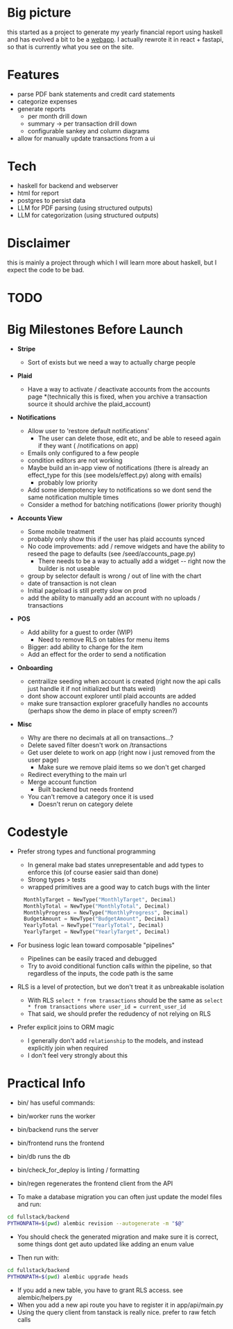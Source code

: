# Big picture

this started as a project to generate my yearly financial report using haskell
and has evolved a bit to be a [webapp](https://myfinancereport.com/).
I actually rewrote it in react + fastapi, so that is currently what you see on the site.

# Features

- parse PDF bank statements and credit card statements
- categorize expenses
- generate reports
  - per month drill down
  - summary -> per transaction drill down
  - configurable sankey and column diagrams
- allow for manually update transactions from a ui

# Tech

- haskell for backend and webserver
- html for report
- postgres to persist data
- LLM for PDF parsing (using structured outputs)
- LLM for categorization (using structured outputs)

# Disclaimer

this is mainly a project through which I will learn more about haskell, but I expect the code to be bad.


# TODO

# Big Milestones Before Launch

* **Stripe**
  * Sort of exists but we need a way to actually charge people

* **Plaid**
  * Have a way to activate / deactivate accounts from the accounts page
   *(technically this is fixed, when you archive a transaction source it should archive the plaid_account)

* **Notifications**
  * Allow user to 'restore default notifications' 
    * The user can delete those, edit etc, and be able to reseed again if they want ( /notifications on app)
  * Emails only configured to a few people
  * condition editors are not working
  * Maybe build an in-app view of notifications (there is already an effect_type for this (see models/effect.py) along with emails)
    * probably low priority
  * Add some idempotency key to notifications so we dont send the same notification multiple times
  * Consider a method for batching notifications (lower priority though)

* **Accounts View**
  * Some mobile treatment
  * probably only show this if the user has plaid accounts synced
  * No code improvements: add / remove widgets and have the ability to reseed the page to defaults (see /seed/accounts_page.py)
    * There needs to be a way to actually add a widget -- right now the builder is not useable
  * group by selector default is wrong / out of line with the chart
  * date of transaction is not clean
  * Initial pageload is still pretty slow on prod
  * add the ability to manually add an account with no uploads / transactions

* **POS**
  * Add ability for a guest to order (WIP)
    * Need to remove RLS on tables for menu items
  * Bigger: add ability to charge for the item
  * Add an effect for the order to send a notification

* **Onboarding**
  * centrailize seeding when account is created (right now the api calls just handle it if not initialized but thats weird)
  * dont show account explorer until plaid accounts are added
  * make sure transaction explorer gracefully handles no accounts (perhaps show the demo in place of empty screen?)


* **Misc**
  * Why are there no decimals at all on transactions...?
  * Delete saved filter doesn't work on /transactions
  * Get user delete to work on app (right now i just removed from the user page)
    * Make sure we remove plaid items so we don't get charged
  * Redirect everything to the main url
  * Merge account function
    * Built backend but needs frontend
  * You can't remove a category once it is used
    * Doesn't rerun on category delete


# Codestyle

* Prefer strong types and functional programming
  * In general make bad states unrepresentable and add types to enforce this (of course easier said than done)
  * Strong types > tests
  * wrapped primitives are a good way to catch bugs with the linter
  ```python
    MonthlyTarget = NewType("MonthlyTarget", Decimal)
    MonthlyTotal = NewType("MonthlyTotal", Decimal)
    MonthlyProgress = NewType("MonthlyProgress", Decimal)
    BudgetAmount = NewType("BudgetAmount", Decimal)
    YearlyTotal = NewType("YearlyTotal", Decimal)
    YearlyTarget = NewType("YearlyTarget", Decimal)
  ```


* For business logic lean toward composable "pipelines"
  * Pipelines can be easily traced and debugged 
  * Try to avoid conditional function calls within the pipeline, so that regardless of the inputs, the code path is the same

* RLS is a level of protection, but we don't treat it as unbreakable isolation
  * With RLS `select * from transactions` should be the same as `select * from transactions where user_id = current_user_id`
  * That said, we should prefer the redudency of not relying on RLS 

* Prefer explicit joins to ORM magic
  * I generally don't add `relationship` to the models, and instead explicitly join when required
  * I don't feel very strongly about this


# Practical Info

* bin/ has useful commands:

* bin/worker runs the worker
* bin/backend runs the server
* bin/frontend runs the frontend
* bin/db runs the db
* bin/check_for_deploy is linting / formatting
* bin/regen regenerates the frontend client from the API 

* To make a database migration you can often just update the model files and run:


```bash
cd fullstack/backend
PYTHONPATH=$(pwd) alembic revision --autogenerate -m "$@"
```

* You should check the generated migration and make sure it is correct, some things dont get auto updated like adding an enum value

* Then run with:
```bash
cd fullstack/backend
PYTHONPATH=$(pwd) alembic upgrade heads
```

* If you add a new table, you have to grant RLS access. see alembic/helpers.py
* When you add a new api route you have to register it in app/api/main.py
* Using the query client from tanstack is really nice. prefer to raw fetch calls





